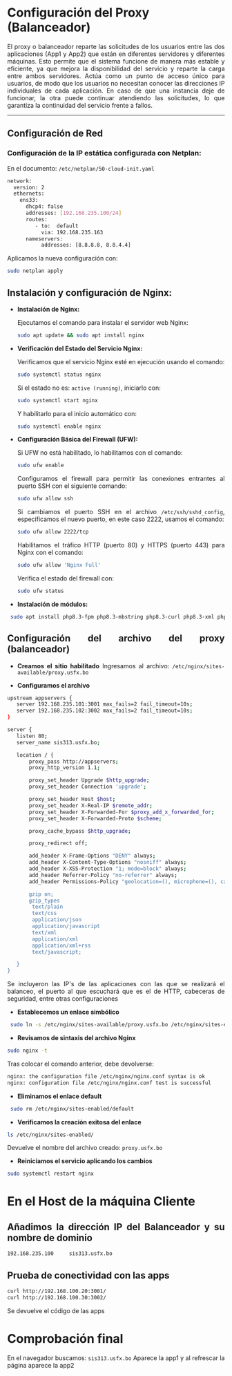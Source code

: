 # **Configuración del Proxy (Balanceador)**
<div align="justify">
  
El proxy o balanceador reparte las solicitudes de los usuarios entre las dos aplicaciones (App1 y App2) que están en diferentes servidores y diferentes máquinas.  Esto permite que el sistema funcione de manera más estable y eficiente, ya que mejora la disponibilidad del servicio y reparte la carga entre ambos servidores. Actúa como un punto de acceso único para usuarios, de modo que los usuarios no necesitan conocer las direcciones IP individuales de cada aplicación.  En caso de que una instancia deje de funcionar, la otra puede continuar atendiendo las solicitudes, lo que garantiza la continuidad del servicio frente a fallos. 

---
## Configuración de Red

### Configuración de la IP estática configurada con Netplan:

En el documento: `/etc/netplan/50-cloud-init.yaml`

```bash
network:
  version: 2
  ethernets:
    ens33:
      dhcp4: false
      addresses: [192.168.235.100/24]
      routes:
         - to:  default
           via: 192.168.235.163
      nameservers:
           addresses: [8.8.8.8, 8.8.4.4]
```

Aplicamos la nueva configuración con: 

```bash
sudo netplan apply
```

## Instalación y configuración de Nginx:
* **Instalación de Nginx:**

   Ejecutamos el comando para instalar el servidor web Nginx:
  
   ```bash
   sudo apt update && sudo apt install nginx
   ```
   
* **Verificación del Estado del Servicio Nginx:**

   Verificamos que el servicio Nginx esté en ejecución usando el comando:
   
   ```bash
   sudo systemctl status nginx
   ```

   Si el estado no es: `active (running)`, iniciarlo con:
   ```bash
   sudo systemctl start nginx
   ```
   
   Y habilitarlo para el inicio automático con:
   ```bash
   sudo systemctl enable nginx
   ```

* **Configuración Básica del Firewall (UFW):**

  Si UFW no está habilitado, lo habilitamos con el comando:
   ```bash
   sudo ufw enable
   ```

  Configuramos el firewall para permitir las conexiones entrantes al puerto SSH con el            siguiente comando: 

  ```bash
  sudo ufw allow ssh
  ```

  Si cambiamos el puerto SSH en el archivo `/etc/ssh/sshd_config`, especificamos el nuevo puerto, en este caso 2222, usamos el comando:

  ```bash
  sudo ufw allow 2222/tcp
  ```

   Habilitamos el tráfico HTTP (puerto 80) y HTTPS (puerto 443) para Nginx con el comando:
   ```bash
   sudo ufw allow 'Nginx Full'
   ```
   Verifica el estado del firewall con:
   ```bash
   sudo ufw status
   ```

* **Instalación de módulos:**
```bash
 sudo apt install php8.3-fpm php8.3-mbstring php8.3-curl php8.3-xml php8.3-mysql php8.3-zip
```

## **Configuración del archivo del proxy (balanceador)**
* **Creamos el sitio habilitado**
  Ingresamos al archivo: `/etc/nginx/sites-available/proxy.usfx.bo`

* **Configuramos el archivo**
```bash
upstream appservers {
   server 192.168.235.101:3001 max_fails=2 fail_timeout=10s;
   server 192.168.235.102:3002 max_fails=2 fail_timeout=10s;
}

server {
   listen 80;
   server_name sis313.usfx.bo;

   location / {
       proxy_pass http://appservers;
       proxy_http_version 1.1;

       proxy_set_header Upgrade $http_upgrade;
       proxy_set_header Connection 'upgrade';

       proxy_set_header Host $host;
       proxy_set_header X-Real-IP $remote_addr;
       proxy_set_header X-Forwarded-For $proxy_add_x_forwarded_for;
       proxy_set_header X-Forwarded-Proto $scheme;

       proxy_cache_bypass $http_upgrade;

       proxy_redirect off;

       add_header X-Frame-Options "DENY" always;
       add_header X-Content-Type-Options "nosniff" always;
       add_header X-XSS-Protection "1; mode=block" always;
       add_header Referrer-Policy "no-referrer" always;
       add_header Permissions-Policy "geolocation=(), microphone=(), camera>

       gzip on;
       gzip_types
        text/plain
        text/css
        application/json
        application/javascript
        text/xml
        application/xml
        application/xml+rss
        text/javascript;

   }
}

```
Se incluyeron las IP's de las aplicaciones con las que se realizará el balanceo, el puerto al que escuchará que es el de HTTP, cabeceras de seguridad, entre otras configuraciones

* **Establecemos un enlace simbólico**
```bash
 sudo ln -s /etc/nginx/sites-available/proxy.usfx.bo /etc/nginx/sites-enabled/
   ```
* **Revisamos de sintaxis del archivo Nginx**
```bash
sudo nginx -t
   ```
Tras colocar el comando anterior, debe devolverse:
```bash
nginx: the configuration file /etc/nginx/nginx.conf syntax is ok
nginx: configuration file /etc/nginx/nginx.conf test is successful
```
* **Eliminamos el enlace default**
```bash
 sudo rm /etc/nginx/sites-enabled/default
   ```
* **Verificamos la creación exitosa del enlace**
```bash
ls /etc/nginx/sites-enabled/
   ```
Devuelve el nombre del archivo creado: `proxy.usfx.bo`
* **Reiniciamos el servicio aplicando los cambios**
```bash
sudo systemctl restart nginx
   ```

# **En el Host de la máquina Cliente**
## **Añadimos la dirección IP del Balanceador y su nombre de dominio**
```bash
192.168.235.100		sis313.usfx.bo
   ```
## **Prueba de conectividad con las apps**
```bash
curl http://192.168.100.20:3001/
curl http://192.168.100.30:3002/
   ```
Se devuelve el código de las apps
# **Comprobación final**
En el navegador buscamos: `sis313.usfx.bo`
Aparece la app1 y al refrescar la página aparece la app2

</div>
